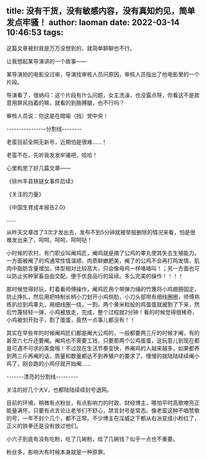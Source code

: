 title: 没有干货，没有敏感内容，没有真知灼见，简单发点牢骚！
author: laoman
date: 2022-03-14 10:46:53
tags:
---

这篇文章被封我是万万没想到的，就简单聊聊也不行。

让我想起某导演讲的一个故事—— 

某导演拍的电影没过审，导演找审核人员问原因，审核人员指出了他电影里的一个片段。

导演看了，很纳闷：这个片段有什么问题，女主洗澡，也没露点呀，你看这不是故意用屏风挡着的嘛，就看的到胳膊腿，也不行吗？

审核人员说：你这是在暗喻（挡）党中央！

----------------分割线--------

​老蛮目前全网无新号，近期怕是很难......！


老蛮不在，先听我发发牢骚吧，哈哈！

心里构思了好几篇文章——


《徐州丰县铁链女事件后续》

《关注的力量》

《中国生育成本报告2.0》

 ......

从昨天文章改了3次才发出去，发布不到5分钟就被举报删除的情况来看，怕是很难发出来了，呵呵，呵呵，呵呵哒！


小时候的农村，有门职业叫阉鸡匠，阉鸡就是摘了公鸡的睾丸使其失去生殖能力。一方面被阉了的鸡通常性情温顺，肉质鲜嫩肥美，阉了的公鸡不会再打鸣发情，肌肉中脂肪含量增加，体型相对比较高大，只会像母鸡一样咯咯叫！；另一方面也可以防止劣种家畜自由交配，便于优良品行的延续。多么完美的操作！！！！


那时候觉得好玩，盯着看师傅操作，阉鸡匠用个带弹力绳的竹篾将小鸡翅膀固定，防止挣扎，然后用把特制长柄小刀划开小鸡侧肋，小刀头部带有细线圈圈，师傅熟练扒拉到鸡睾丸，用细线圈一绕，一割，两个黄米粒般的鸡蛋蛋就被割了下来，然后竹蔑轻轻一弹，小鸡被放走，完成，整个过程就2分钟！看的时候觉得很稀奇，小鸡被划开肚子，割了蛋蛋，竟然一点事儿都没有！！


其实在早些年的时候阉鸡匠们都是阉大公鸡的，一般都要两三斤的时候才阉，有的甚至六七斤还要阉。阉鸡也不需要工钱，只要那两个公鸡蛋蛋，这玩意儿到现在都是可遇不可求的美食哦！不过现在生活节奏变快，养阉鸡的人越来越多，如果都养到两三斤再阉的话，质量和数量都达不到养殖户的要求了。慢慢的就陆陆续续阉小鸡了，刚会跑的小鸡仔就开始阉......


-------漂亮的分割线---------


关注的好几个大V，也都陆陆续续封号退网。


目前的环境，稍微有点粉丝，有点影响力的时政、财经博主，哪怕平时高歌嘹亮正能量满怀，只要有点言论让老爷们不舒心，禁言封号是常态。像老蛮这种不唱赞歌的号，一年不封个几个，都不正常。不少博主在淫威之下都从右派变成小粉红了，正义的铁拳还是没有放过他们。


小六子到底有没有吃粉，吃了几碗粉，给了几碗钱？似乎一点也不重要。


粉丝多，影响大有时候本身就是一种原罪。